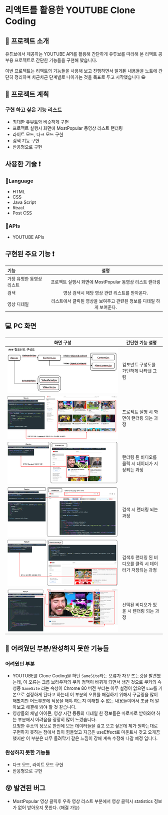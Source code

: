 # 리액트를 활용한 YOUTUBE Clone Coding

## 📄 프로젝트 소개

유튜브에서 제공하는 YOUTUBE API를 활용해 간단하게 유튜브를 따라해 본 리액트 공부용 프로젝트로 간단한 기능들을 구현해 봤습니다.

이번 프로젝트는 리액트의 기능들을 사용해 보고 진행하면서 알게된 내용들을 노트에 간단히 정리하며 차근차근 단계별로 나아가는 것을 목표로 두고 시작했습니다 😀

## 📃 프로젝트 계획

### 구현 하고 싶은 기능 리스트

- 최대한 유뷰트와 비슷하게 구현
- 프로젝트 실행시 화면에 MostPopular 동영상 리스트 랜더링
- 라이트 모드, 다크 모드 구현
- 검색 기능 구현
- 반응형으로 구현

## 사용한 기술 ❗

### 💬Language

- HTML
- CSS
- Java Script
- React
- Post CSS

### 💬APIs

- YOUTUBE APIs

## 구현된 주요 기능 ❗

| 기능                      |                                 설명                                  |
| :------------------------ | :-------------------------------------------------------------------: |
| 가장 유명한 동영상 리스트 |        프로젝트 실행시 화면에 MostPopular 동영상 리스트 랜더링        |
| 검색                      |             영상 검색시 해당 영상 관련 리스트를 받아온다.             |
| 영상 디테일               | 리스트에서 클릭된 영상을 보여주고 관련된 정보를 디테일 하게 보여준다. |

## 💻 PC 화면

|                 화면 구성                  | 간단한 기능 설명                                         |
| :----------------------------------------: | -------------------------------------------------------- |
| ![alt Home](public/img/readme/simple.PNG)  | 컴포넌트 구성도를 가단하게 나타낸 그림                   |
| ![alt Home](public/img/readme/simple1.PNG) | 프로젝트 실행 시 화면이 랜더링 되는 과정                 |
| ![alt Home](public/img/readme/simple3.PNG) | 랜더링 된 비디오를 클릭 시 데이터가 저장되는 과정        |
| ![alt Home](public/img/readme/simple2.PNG) | 검색 시 랜더링 되는 과정                                 |
| ![alt Home](public/img/readme/simple4.PNG) | 검색후 랜더링 된 비디오를 클릭 시 데이터가 저장되는 과정 |
| ![alt Home](public/img/readme/simple5.PNG) | 선택된 비디오가 있을 시 렌더링 되는 과정                 |

## 🤪 어려웠던 부분/완성하지 못한 기능들

### 어려웠던 부분

- YOUTUBE를 Clone Coding을 하던 `SameSite`라는 오류가 자꾸 뜨는것을 발견했는데, 이 오류는 크롬 브라우저의 쿠키 정책이 바뀌게 되면서 생긴 것으로 쿠키의 속성중 `SameSite` 라는 속성이 Chrome 80 버전 부터는 아무 설정이 없으면 `Lax`를 기본으로 설정하게 된다고 하는데 이 부분의 오류를 해결하기 위해서 구글링을 많이 해봤지만 어느부분에 적용을 해야 하는지 이해할 수 없는 내용들이어서 조금 더 알아보고 해결해 봐야 할 것 같습니다.
  <br>
- 영상들의 채널 아이콘, 영상 시간 등등의 디테일 한 정보들은 따로따로 받아와야 하는 부분에서 어려움을 굉장히 많이 느꼈습니다. <br>
  요청한 주소의 정보로 한번에 모든 데이터들을 갖고 오고 싶은데 제가 원하는대로 구현하지 못하는 점에서 많이 힘들었고 지금은 useEffect로 마운트시 갖고 오게끔 했지만 이 부분은 너무 돌려막기 같은 느낌이 강해 계속 수정해 나갈 예정 입니다.

### 완성하지 못한 기능들

- 다크 모드, 라이트 모드 구현
- 반응형으로 구현

## 😵 발견된 버그

- MostPopular 영상 클릭후 우측 영상 리스트 부분에서 영상 클릭시 statistics 정보가 없어 받아오지 못한다. (해결 가능)

